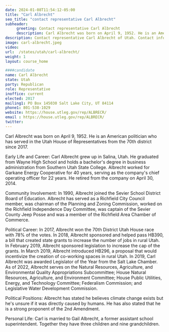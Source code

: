 ```yaml
---
date: 2024-01-08T11:54:12-05:00
title: "Carl Albrecht"
seo_title: "contact representative Carl Albrecht"
subheader:
     greeting: Contact representative Carl Albrecht
     description: Carl Albrecht was born on April 9, 1952. He is an American politician who has served in the Utah House of Representatives from the 70th district since 2017.
description: Contact representative Carl Albrecht of Utah. Contact information for Carl Albrecht includes email address, phone number, and mailing address.
image: carl-albrecht.jpeg
video:
url:  /states/utah/carl-albrecht/
weight: 1
layout: course_home

####candidate
name: Carl Albrecht
state: Utah
party: Republican
role: Representative
inoffice: current
elected: 2017
mailing1: PO Box 145030 Salt Lake City, UT 84114
phone1: 801-538-1029
website: https://house.utleg.gov/rep/ALBRECR/
email : https://house.utleg.gov/rep/ALBRECR/
twitter:
---
```


Carl Albrecht was born on April 9, 1952. He is an American politician who has served in the Utah House of Representatives from the 70th district since 2017.

Early Life and Career:
Carl Albrecht grew up in Salina, Utah. He graduated from Wayne High School and holds a bachelor's degree in business administration from Southern Utah State College. Albrecht worked for Garkane Energy Cooperative for 40 years, serving as the company's chief operating officer for 22 years. He retired from the company on April 30, 2014.

Community Involvement:
In 1990, Albrecht joined the Sevier School District Board of Education. Albrecht has served as a Richfield City Council member, was chairman of the Planning and Zoning Commission, worked on the Richfield Independence Day Committee, was captain of the Sevier County Jeep Posse and was a member of the Richfield Area Chamber of Commerce.

Political Career:
In 2017, Albrecht won the 70th District Utah House race with 78% of the votes. In 2018, Albrecht sponsored and helped pass HB390, a bill that created state grants to increase the number of jobs in rural Utah. In February 2019, Albrecht sponsored legislation to increase the cap of the grants. In March 2019, Albrecht introduced HB296, a proposal that would incentivize the creation of co-working spaces in rural Utah. In 2019, Carl Albrecht was awarded Legislator of the Year from the Salt Lake Chamber. As of 2022, Albrecht serves on the Natural Resources, Agriculture, and Environmental Quality Appropriations Subcommittee; House Natural Resources, Agriculture, and Environment Committee; House Public Utilities, Energy, and Technology Committee; Federalism Commission; and Legislative Water Development Commission.

Political Positions:
Albrecht has stated he believes climate change exists but he's unsure if it was directly caused by humans. He has also stated that he is a strong proponent of the 2nd Amendment.

Personal Life:
Carl is married to Gail Albrecht, a former assistant school superintendent. Together they have three children and nine grandchildren.
